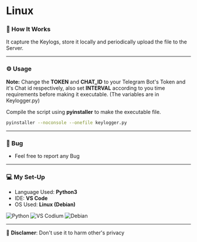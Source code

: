 # Linux  

### 🐼 How It Works  

It capture the Keylogs, store it locally and periodically upload the file to the Server.  

---  

### ⚙️ Usage  

__Note:__ Change the __TOKEN__ and __CHAT_ID__ to your Telegram Bot's Token and it's Chat id respectively, also set __INTERVAL__ according to you time requirements before making it executable. (The variables are in Keylogger.py)  

Compile the script using __pyinstaller__ to make the executable file.  

```sh
pyinstaller --noconsole --onefile keylogger.py
```  

---  

### 🐞 Bug  
   
* Feel free to report any Bug  

---  

### 💻 My Set-Up  

* Language Used: __Python3__  
* IDE: __VS Code__  
* OS Used:  __Linux (Debian)__  

![Python](https://img.shields.io/badge/Python-14354C?style=flat&logo=python&logoColor=white) ![VS Codium](https://img.shields.io/badge/VSCodium-2F80ED?style=flat&logo=VSCodium&logoColor=white) ![Debian](https://img.shields.io/badge/Debian-A81D33?style=flat&logo=debian&logoColor=white)  
 
---  

🚫 __Disclamer__: Don't use it to harm other's privacy  



